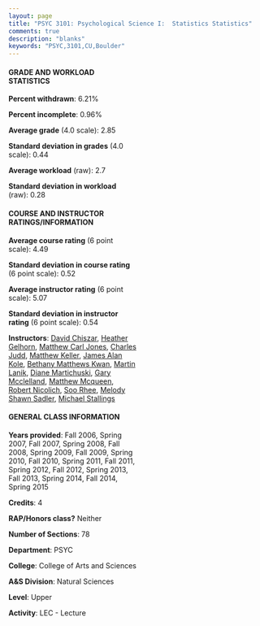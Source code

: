 ```yaml
---
layout: page
title: "PSYC 3101: Psychological Science I:  Statistics Statistics"
comments: true
description: "blanks"
keywords: "PSYC,3101,CU,Boulder"
---
```

<head>
<script src="https://ajax.googleapis.com/ajax/libs/jquery/2.1.3/jquery.min.js"></script>
<script src="https://dl.dropboxusercontent.com/s/pc42nxpaw1ea4o9/highcharts.js?dl=0"></script>
<!-- <script src="../assets/js/highcharts.js"></script> -->
<style type="text/css">@font-face {
	font-family: "Bebas Neue";
	src: url(https://www.filehosting.org/file/details/544349/BebasNeue Regular.otf) format("opentype");
	}
	h1.Bebas { 
		font-family: "Bebas Neue", Verdana, Tahoma;
	}
</style>
</head>
<body>
	<div id="container" style="float: right; width: 45%; height: 88%; margin-left: 2.5%; margin-right: 2.5%;"></div>
	<script language="JavaScript">
		$(document).ready(function() {
		var chart = {type: 'column'};
		var title = {text: 'Grade Distribution'};
		var xAxis = {categories: ['A','B','C','D','F'],crosshair: true};
		var yAxis = {min: 0,title: {text: 'Percentage'}};
		var tooltip = {headerFormat: '<center><b><span style="font-size:20px">{point.key}</span></b></center>',
		               pointFormat: '<td style="padding:0"><b>{point.y:.1f}%</b></td>',
		               footerFormat: '</table>',shared: true,useHTML: true};
		var plotOptions = {column: {pointPadding: 0.0,borderWidth: 0}};  
		var credits = {enabled: false};var series= [{name: 'Percent',data: [36.53,32.06,19.53,5.92,5.94,]}];
		var json = {};
		json.chart = chart;
		json.title = title;
		json.tooltip = tooltip;
		json.xAxis = xAxis;
		json.yAxis = yAxis;  
		json.series = series;
		json.plotOptions = plotOptions;  
		json.credits = credits;
		$('#container').highcharts(json);
	});
	</script>
</body>
			   
#### GRADE AND WORKLOAD STATISTICS

**Percent withdrawn**: 6.21%

**Percent incomplete**: 0.96%

**Average grade** (4.0 scale): 2.85

**Standard deviation in grades** (4.0 scale): 0.44

**Average workload** (raw): 2.7

**Standard deviation in workload** (raw): 0.28

#### COURSE AND INSTRUCTOR RATINGS/INFORMATION

**Average course rating** (6 point scale): 4.49

**Standard deviation in course rating** (6 point scale): 0.52

**Average instructor rating** (6 point scale): 5.07

**Standard deviation in instructor rating** (6 point scale): 0.54

**Instructors**: <a href='../../instructors/David_Chiszar'>David Chiszar</a>, <a href='../../instructors/Heather_Gelhorn'>Heather Gelhorn</a>, <a href='../../instructors/Matthew_Carl_Jones'>Matthew Carl Jones</a>, <a href='../../instructors/Charles_Judd'>Charles Judd</a>, <a href='../../instructors/Matthew_Keller'>Matthew Keller</a>, <a href='../../instructors/James_Alan_Kole'>James Alan Kole</a>, <a href='../../instructors/Bethany_Matthews_Kwan'>Bethany Matthews Kwan</a>, <a href='../../instructors/Martin_Lanik'>Martin Lanik</a>, <a href='../../instructors/Diane_Martichuski'>Diane Martichuski</a>, <a href='../../instructors/Gary_Mcclelland'>Gary Mcclelland</a>, <a href='../../instructors/Matthew_Mcqueen'>Matthew Mcqueen</a>, <a href='../../instructors/Robert_Nicolich'>Robert Nicolich</a>, <a href='../../instructors/Soo_Rhee'>Soo Rhee</a>, <a href='../../instructors/Melody_Shawn_Sadler'>Melody Shawn Sadler</a>, <a href='../../instructors/Michael_Stallings'>Michael Stallings</a>

#### GENERAL CLASS INFORMATION

**Years provided**: Fall 2006, Spring 2007, Fall 2007, Spring 2008, Fall 2008, Spring 2009, Fall 2009, Spring 2010, Fall 2010, Spring 2011, Fall 2011, Spring 2012, Fall 2012, Spring 2013, Fall 2013, Spring 2014, Fall 2014, Spring 2015

**Credits**: 4

**RAP/Honors class?** Neither

**Number of Sections**: 78

**Department**: PSYC

**College**: College of Arts and Sciences

**A&S Division**: Natural Sciences

**Level**: Upper

**Activity**: LEC - Lecture
